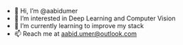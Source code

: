 - 👋 Hi, I’m @aabidumer
- 👀 I’m interested in Deep Learning and Computer Vision
- 🌱 I’m currently learning to improve my stack
- 📫 Reach me at aabid.umer@outlook.com

<!---
aabidumer/aabidumer is a ✨ special ✨ repository because its `README.md` (this file) appears on your GitHub profile.
You can click the Preview link to take a look at your changes.
--->
